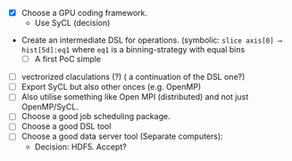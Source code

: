* [x] Choose a GPU coding framework.
    * Use SyCL (decision)
* Create an intermediate DSL for operations. (symbolic: `slice axis[0] ⟶ hist[5d]:eq1` where `eq1` is a binning-strategy with equal bins
    * [ ] A first PoC simple
* [ ] vectrorized claculations (?) ( a continuation of the DSL one?)
* [ ] Export SyCL but also other onces (e.g. OpenMP)
* [ ] Also utilise something like Open MPI (distributed) and not just OpenMP/SyCL.
* [ ] Choose a good job scheduling package.
* [ ] Choose a good DSL tool
* [ ] Choose a good data server tool (Separate computers):
    * Decision: HDF5. Accept?
